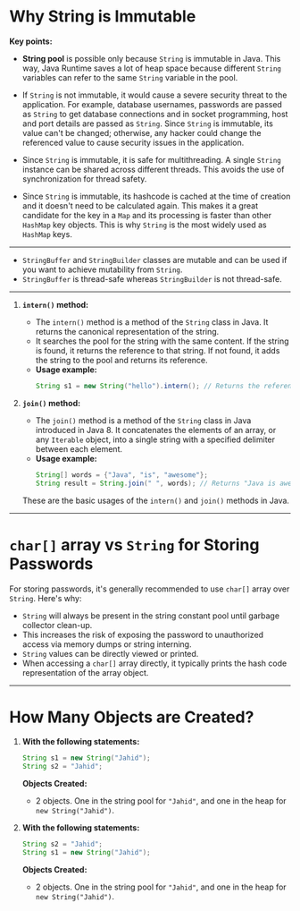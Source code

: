 
# Why String is Immutable

**Key points:**

- **String pool** is possible only because `String` is immutable in Java. This way, Java Runtime saves a lot of heap space because different `String` variables can refer to the same `String` variable in the pool.

- If `String` is not immutable, it would cause a severe security threat to the application. For example, database usernames, passwords are passed as `String` to get database connections and in socket programming, host and port details are passed as `String`. Since `String` is immutable, its value can't be changed; otherwise, any hacker could change the referenced value to cause security issues in the application.

- Since `String` is immutable, it is safe for multithreading. A single `String` instance can be shared across different threads. This avoids the use of synchronization for thread safety.

- Since `String` is immutable, its hashcode is cached at the time of creation and it doesn't need to be calculated again. This makes it a great candidate for the key in a `Map` and its processing is faster than other `HashMap` key objects. This is why `String` is the most widely used as `HashMap` keys.

---

- `StringBuffer` and `StringBuilder` classes are mutable and can be used if you want to achieve mutability from `String`.
- `StringBuffer` is thread-safe whereas `StringBuilder` is not thread-safe.

---

1. **`intern()` method:**

   - The `intern()` method is a method of the `String` class in Java. It returns the canonical representation of the string.
   - It searches the pool for the string with the same content. If the string is found, it returns the reference to that string. If not found, it adds the string to the pool and returns its reference.
   - **Usage example:**
     ```java
     String s1 = new String("hello").intern(); // Returns the reference to the string "hello" in the string pool
     ```

2. **`join()` method:**

   - The `join()` method is a method of the `String` class in Java introduced in Java 8. It concatenates the elements of an array, or any `Iterable` object, into a single string with a specified delimiter between each element.
   - **Usage example:**
     ```java
     String[] words = {"Java", "is", "awesome"};
     String result = String.join(" ", words); // Returns "Java is awesome"
     ```

   These are the basic usages of the `intern()` and `join()` methods in Java.

---

# `char[]` array vs `String` for Storing Passwords

For storing passwords, it's generally recommended to use `char[]` array over `String`. Here's why:

- `String` will always be present in the string constant pool until garbage collector clean-up.
- This increases the risk of exposing the password to unauthorized access via memory dumps or string interning.
- `String` values can be directly viewed or printed.
- When accessing a `char[]` array directly, it typically prints the hash code representation of the array object.

---

# How Many Objects are Created?

1. **With the following statements:**
   ```java
   String s1 = new String("Jahid");
   String s2 = "Jahid";
   ```
   **Objects Created:**
   - 2 objects. One in the string pool for `"Jahid"`, and one in the heap for `new String("Jahid")`.

2. **With the following statements:**
   ```java
   String s2 = "Jahid";
   String s1 = new String("Jahid");
   ```
   **Objects Created:**
   - 2 objects. One in the string pool for `"Jahid"`, and one in the heap for `new String("Jahid")`.

